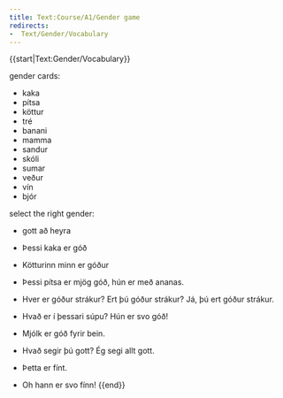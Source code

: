 ```yaml
---
title: Text:Course/A1/Gender game
redirects:
-  Text/Gender/Vocabulary
---
```


{{start|Text:Gender/Vocabulary}}

gender cards:
* kaka
* pítsa
* köttur
* tré
* banani
* mamma
* sandur
* skóli
* sumar
* veður
* vín
* bjór


select the right gender:

* gott að heyra 
* Þessi kaka er góð 
* Kötturinn minn er góður 
* Þessi pítsa er mjög góð, hún er með ananas.
* Hver er góður  strákur? Ert þú góður strákur? Já, þú ert góður strákur. 
* Hvað er í þessari súpu? Hún er svo góð!
* Mjólk er góð fyrir bein. 
* Hvað segir þú gott? Ég segi allt gott. 

* Þetta er fínt. 
* Oh hann er svo fínn!
{{end}}